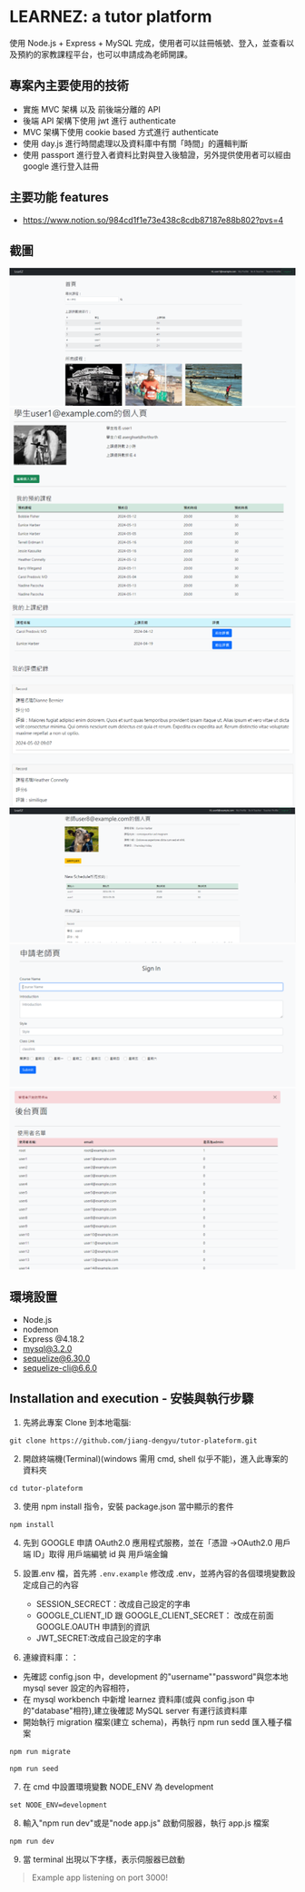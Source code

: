# LEARNEZ: a tutor platform

使用 Node.js + Express + MySQL 完成，使用者可以註冊帳號、登入，並查看以及預約的家教課程平台，也可以申請成為老師開課。

## 專案內主要使用的技術

- 實施 MVC 架構 以及 前後端分離的 API
- 後端 API 架構下使用 jwt 進行 authenticate
- MVC 架構下使用 cookie based 方式進行 authenticate
- 使用 day.js 進行時間處理以及資料庫中有關「時間」的邏輯判斷
- 使用 passport 進行登入者資料比對與登入後驗證，另外提供使用者可以經由 google 進行登入註冊

## 主要功能 features

- https://www.notion.so/984cd1f1e73e438c8cdb87187e88b802?pvs=4

## 截圖

![image](https://github.com/jiang-dengyu/tutor-plateform/blob/main/screenshot/%E8%9E%A2%E5%B9%95%E6%93%B7%E5%8F%96%E7%95%AB%E9%9D%A2%202024-05-10%20145534.png)
![image](https://github.com/jiang-dengyu/tutor-plateform/blob/main/screenshot/%E8%9E%A2%E5%B9%95%E6%93%B7%E5%8F%96%E7%95%AB%E9%9D%A2%202024-05-10%20145754.png)
![image](https://github.com/jiang-dengyu/tutor-plateform/blob/main/screenshot/%E8%9E%A2%E5%B9%95%E6%93%B7%E5%8F%96%E7%95%AB%E9%9D%A2%202024-05-10%20145804.png)
![image](https://github.com/jiang-dengyu/tutor-plateform/blob/main/screenshot/%E8%9E%A2%E5%B9%95%E6%93%B7%E5%8F%96%E7%95%AB%E9%9D%A2%202024-05-10%20145840.png)
![image](https://github.com/jiang-dengyu/tutor-plateform/blob/main/screenshot/%E8%9E%A2%E5%B9%95%E6%93%B7%E5%8F%96%E7%95%AB%E9%9D%A2%202024-05-10%20145812.png)
![image](https://github.com/jiang-dengyu/tutor-plateform/blob/main/screenshot/%E8%9E%A2%E5%B9%95%E6%93%B7%E5%8F%96%E7%95%AB%E9%9D%A2%202024-05-10%20145852.png)

## 環境設置

- Node.js
- nodemon
- Express @4.18.2
- mysql@3.2.0
- sequelize@6.30.0
- sequelize-cli@6.6.0

## Installation and execution - 安裝與執行步驟

1. 先將此專案 Clone 到本地電腦:

```
git clone https://github.com/jiang-dengyu/tutor-plateform.git
```

2. 開啟終端機(Terminal)(windows 需用 cmd, shell 似乎不能)，進入此專案的資料夾

```
cd tutor-plateform
```

3. 使用 npm install 指令，安裝 package.json 當中顯示的套件

```
npm install
```

4. 先到 GOOGLE 申請 OAuth2.0 應用程式服務，並在「憑證 →OAuth2.0 用戶端 ID」取得 用戶端編號 id 與 用戶端金鑰

5. 設置.env 檔，首先將 `.env.example` 修改成 .env，並將內容的各個環境變數設定成自己的內容

   - SESSION_SECRECT：改成自己設定的字串
   - GOOGLE_CLIENT_ID 跟 GOOGLE_CLIENT_SECRET： 改成在前面 GOOGLE.OAUTH 申請到的資訊
   - JWT_SECRET:改成自己設定的字串

6. 連線資料庫：：

- 先確認 config.json 中，development 的"username""password"與您本地 mysql sever 設定的內容相符，
- 在 mysql workbench 中新增 learnez 資料庫(或與 config.json 中的"database"相符),建立後確認 MySQL server 有運行該資料庫
- 開始執行 migration 檔案(建立 schema)，再執行 npm run sedd 匯入種子檔案

```
npm run migrate
```

```
npm run seed
```

7. 在 cmd 中設置環境變數 NODE_ENV 為 development

```
set NODE_ENV=development
```

8. 輸入"npm run dev"或是"node app.js" 啟動伺服器，執行 app.js 檔案

```
npm run dev
```

9. 當 terminal 出現以下字樣，表示伺服器已啟動

> Example app listening on port 3000!
